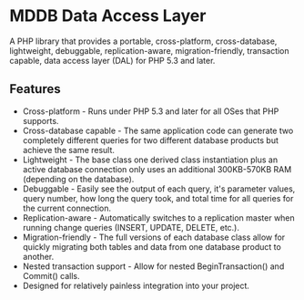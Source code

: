 MDDB Data Access Layer
======================

A PHP library that provides a portable, cross-platform, cross-database, lightweight, debuggable, replication-aware, migration-friendly, transaction capable, data access layer (DAL) for PHP 5.3 and later.

Features
--------

* Cross-platform - Runs under PHP 5.3 and later for all OSes that PHP supports.
* Cross-database capable - The same application code can generate two completely different queries for two different database products but achieve the same result.
* Lightweight - The base class one derived class instantiation plus an active database connection only uses an additional 300KB-570KB RAM (depending on the database).
* Debuggable - Easily see the output of each query, it's parameter values, query number, how long the query took, and total time for all queries for the current connection.
* Replication-aware - Automatically switches to a replication master when running change queries (INSERT, UPDATE, DELETE, etc.).
* Migration-friendly - The full versions of each database class allow for quickly migrating both tables and data from one database product to another.
* Nested transaction support - Allow for nested BeginTransaction() and Commit() calls.
* Designed for relatively painless integration into your project.

